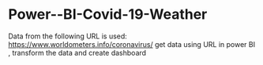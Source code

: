 # Power--BI-Covid-19-Weather
Data from the following URL is used:
https://www.worldometers.info/coronavirus/
get data using URL in power BI , transform the data and create dashboard
